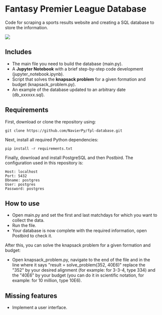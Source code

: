 # Fantasy Premier League Database
Code for scraping a sports results website and creating a SQL database to store the information.


![](https://github.com/NavierPy/fpl-database/assets/45111622/d22f5693-a6a5-4c6e-b333-41bc7aaa1bde)

## Includes

* The main file you need to build the database (main.py).
* A __Jupyter Notebook__ with a brief step-by-step code development (jupyter_notebook.ipynb).
* Script that solves the __knapsack problem__ for a given formation and budget (knapsack_problem.py).
* An example of the database updated to an arbitrary date (db_xxxxxx.sql).

## Requirements

First, download or clone the repository using:

 ```
git clone https://github.com/NavierPy/fpl-database.git
 ```
Next, install all required Python dependencies:

 ```
pip install -r requirements.txt
 ```
Finally, download and install PostgreSQL and then Postbird. The configuration used in this repository is:

 ```
Host: localhost
Port: 5432
Dbname: postgres
User: postgres
Password: postgres
 ```

## How to use

* Open main.py and set the first and last matchdays for which you want to collect the data.
* Run the file.
* Your database is now complete with the required information, open Postbird to check it.

After this, you can solve the knapsack problem for a given formation and budget:

* Open knapsack_problem.py, navigate to the end of the file and in the line where it says "result = solve_problem(352, 40E6)" replace the "352" by your desired alignment (for example: for 3-3-4, type 334) and the "40E6" by your budget (you can do it in scientific notation, for example: for 10 million, type 10E6).

## Missing features

* Implement a user interface.
